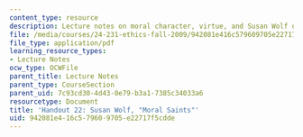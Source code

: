 ```yaml
---
content_type: resource
description: Lecture notes on moral character, virtue, and Susan Wolf on moral saints.
file: /media/courses/24-231-ethics-fall-2009/942081e416c579609705e22717f5cdde_MIT24_231F09_lec23.pdf
file_type: application/pdf
learning_resource_types:
- Lecture Notes
ocw_type: OCWFile
parent_title: Lecture Notes
parent_type: CourseSection
parent_uid: 7c93cd30-4d43-0e79-b3a1-7385c34033a6
resourcetype: Document
title: 'Handout 22: Susan Wolf, "Moral Saints"'
uid: 942081e4-16c5-7960-9705-e22717f5cdde
---
```

